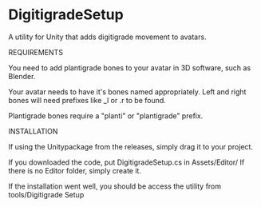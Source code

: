 # DigitigradeSetup
A utility for Unity that adds digitigrade movement to avatars.

REQUIREMENTS

You need to add plantigrade bones to your avatar in 3D software, such as Blender.

Your avatar needs to have it's bones named appropriately. 
Left and right bones will need prefixes like _l or .r to be found.

Plantigrade bones require a "planti" or "plantigrade" prefix.

INSTALLATION

If using the Unitypackage from the releases, simply drag it to your project.

If you downloaded the code, put DigitigradeSetup.cs in Assets/Editor/
If there is no Editor folder, simply create it.

If the installation went well, you should be access the utility from tools/Digitigrade Setup
